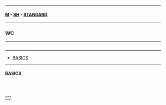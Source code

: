 
---

#### [M](https://github.com/ttltrk/TTT/blob/master/menu.md) - [SH](https://github.com/ttltrk/TTT/blob/master/SH/SH.md) - [STANDARD](https://github.com/ttltrk/TTT/blob/master/SH/STANDARD/STANDARD.md)

---

### WC

---

```

```

---

* [BASICS](#BASICS)

---

#### BASICS

```

```

```sh

```

```sh

```

[^^^](#WC)
